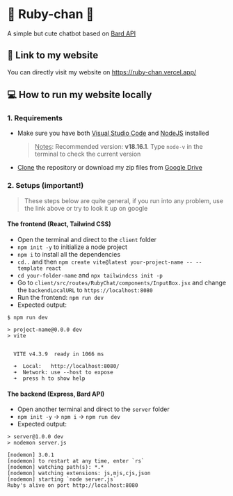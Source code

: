 # 🌟 Ruby-chan 🌟

A simple but cute chatbot based on [Bard API](https://github.com/EvanZhouDev/bard-ai)

## 🔗 Link to my website

You can directly visit my website on https://ruby-chan.vercel.app/

## 💻 How to run my website locally

### 1. Requirements

-   Make sure you have both [Visual Studio Code](https://code.visualstudio.com/) and [NodeJS](https://nodejs.org/en/download) installed

    > <u>Notes</u>: Recommended version: **v18.16.1**. Type `node-v` in the terminal to check the current version

-   [Clone](https://docs.github.com/en/repositories/creating-and-managing-repositories/cloning-a-repository) the repository or download my zip files from [Google Drive]()

### 2. Setups (important!)

> These steps below are quite general, if you run into any problem, use the link above or try to look it up on google

#### The frontend (React, Tailwind CSS)

-   Open the terminal and direct to the `client` folder
-   `npm init -y` to initialize a node project
-   `npm i` to install all the dependencies
-   `cd..` and then `npm create vite@latest your-project-name -- --template react`
-   `cd your-folder-name` and `npx tailwindcss init -p`
-   Go to `client/src/routes/RubyChat/components/InputBox.jsx` and change the `backendLocalURL` to `https://localhost:8080`
-   Run the frontend: `npm run dev`
-   Expected output:

```
$ npm run dev

> project-name@0.0.0 dev
> vite


  VITE v4.3.9  ready in 1066 ms

  ➜  Local:   http://localhost:8080/
  ➜  Network: use --host to expose
  ➜  press h to show help
```

#### The backend (Express, Bard API)

-   Open another terminal and direct to the `server` folder
-   `npm init -y` -> `npm i` -> `npm run dev`
-   Expected output:

```
> server@1.0.0 dev
> nodemon server.js

[nodemon] 3.0.1
[nodemon] to restart at any time, enter `rs`
[nodemon] watching path(s): *.*
[nodemon] watching extensions: js,mjs,cjs,json
[nodemon] starting `node server.js`
Ruby's alive on port http://localhost:8080
```
